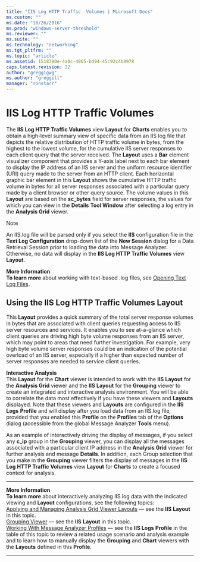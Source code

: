 ```yaml
---
title: "IIS Log HTTP Traffic  Volumes | Microsoft Docs"
ms.custom: ""
ms.date: "10/26/2016"
ms.prod: "windows-server-threshold"
ms.reviewer: ""
ms.suite: ""
ms.technology: "networking"
ms.tgt_pltfrm: ""
ms.topic: "article"
ms.assetid: 1518790e-4a0c-4965-bd94-45c92c4b8978
caps.latest.revision: 22
author: "greggigwg"
ms.author: "greggill"
manager: "ronstarr"
---
```


# IIS Log HTTP Traffic  Volumes

The **IIS Log HTTP Traffic Volumes** view **Layout** for **Charts** enables you to obtain a high-level summary view of  specific data from an IIS log file that depicts the relative distribution of HTTP traffic volume in bytes, from the highest to the lowest volume, for the cumulative IIS server responses to each client query that the server received. The **Layout** uses a **Bar** element visualizer component that provides a Y-axis label next to each bar element to display the IP address of an IIS server and the uniform resource identifier (URI) query made to the server from an HTTP  client. Each horizontal graphic bar element in this **Layout** shows the cumulative HTTP traffic volume in bytes for all server responses associated with a particular query made by a client browser or other query source. The volume values in this **Layout** are based on the **sc_bytes** field for server responses, the values for which you can view in the **Details** **Tool Window** after selecting a log entry in the **Analysis Grid** viewer.  
  
> [!NOTE]
>  An IIS.log file will be parsed only if you select the **IIS** configuration file in the **Text Log Configuration** drop-down list of the **New Session** dialog for a Data Retrieval Session prior to loading the data into Message Analyzer. Otherwise, no data will display in the **IIS Log HTTP Traffic Volumes** view **Layout**.  
> 
> 
> 
>  **More Information**   
>  **To learn more** about working with text-based .log files, see [Opening Text Log Files](opening-text-log-files.md).  

## Using the IIS Log HTTP Traffic Volumes Layout  

 This **Layout** provides a quick summary of the total server response volumes in bytes that are associated with client queries requesting access to IIS server resources and services. It enables you to see at-a-glance which client queries are driving high byte volume responses from an IIS server, which may point to areas that need further investigation. For example, very high byte volume server responses could be an indication of the potential overload of an IIS server, especially if a higher than expected number of server responses are needed to service client queries.  
  
 **Interactive Analysis**   
This **Layout** for the **Chart** viewer is intended to work with the **IIS** **Layout** for the **Analysis Grid** viewer and the **IIS** **Layout** for the **Grouping** viewer to create an integrated and interactive analysis environment. You will be able to correlate the data most effectively if you have these viewers and **Layouts** displayed. Note that these viewers and **Layouts** are configured in the **IIS Logs** **Profile** and will display after you  load data from an IIS.log file, provided that you enabled this **Profile** on the **Profiles** tab of the **Options** dialog (accessible from the global Message Analyzer **Tools** menu).  
  
 As an example of interactively driving the display of messages, if you select any **c_ip** group  in the **Grouping** viewer, you can display all the messages associated with a particular client IP address in the **Analysis Grid** viewer for further analysis and message **Details**. In addition, each Group selection that you make in the **Grouping** viewer filters the display of messages in the **IIS Log HTTP Traffic Volumes** view **Layout** for **Charts** to create a focused context for analysis.  
  
---  
  
 **More Information**   
 **To learn more** about interactively analyzing IIS log data with the indicated viewing and **Layout** configurations, see the following topics:  
[Applying and Managing Analysis Grid Viewer Layouts](applying-and-managing-analysis-grid-viewer-layouts.md) — see the **IIS** **Layout** in this topic.  
[Grouping Viewer](grouping-viewer.md) — see the **IIS** **Layout** in this topic.  
[Working With Message Analyzer Profiles](working-with-message-analyzer-profiles.md) — see the **IIS Logs** **Profile** in the table of this topic to review a related usage scenario and analysis example and to learn how to manually display the **Grouping** and **Chart** viewers with the **Layouts** defined in this **Profile**.  

---